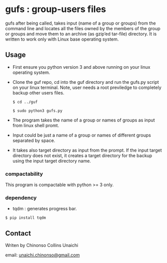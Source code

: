 # gufs : group-users files

gufs after being called, takes input (name of a group or groups) from the command line and locates all the files owned by the members of the group or groups and move them to an archive (as gzip’ed tar-file) directory. It is written to work only with Linux base operating system.

## Usage

* First ensure you python version 3 and above running on your linux operating system.

* Clone the guf repo, cd into the guf directory and run the  gufs.py script on your linux terminal. Note, user needs a root previledge to completely backup other users files.

    ``` 
    $ cd ../guf

    $ sudo python3 gufs.py
    ```

* The program takes the name of a group or names of groups as input from linux shell promt.

* Input could be just a name of a group or names of different groups separated by space.

* It takes also target directory as input from the prompt. If the input target directory does not exist, it creates a target directory for the backup using the input target directory name.

### compactability

This program is compactable with python >= 3 only.

### dependency

* tqdm : generates progress bar.

```
$ pip install tqdm
```

## Contact

Writen by Chinonso Collins Unaichi

email: unaichi.chinonso@gmail.com
